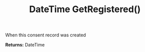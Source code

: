 ﻿---
uid: crmscript_ref_NSConsentInfo_GetRegistered
title: DateTime GetRegistered()
intellisense: NSConsentInfo.GetRegistered
keywords: NSConsentInfo, GetRegistered
so.topic: reference
---

When this consent record was created

**Returns:** DateTime


